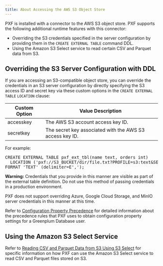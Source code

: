 ```yaml
---
title: About Accessing the AWS S3 Object Store
---
```


PXF is installed with a connector to the AWS S3 object store. PXF supports the following additional runtime features with this connector:

- Overriding the S3 credentials specified in the server configuration by providing them in the `CREATE EXTERNAL TABLE` command DDL.
- Using the Amazon S3 Select service to read certain CSV and Parquet data from S3.

## <a id="s3_override"></a>Overriding the S3 Server Configuration with DDL

If you are accessing an S3-compatible object store, you can override the credentials in an S3 server configuration by directly specifying the S3 access ID and secret key via these custom options in the `CREATE EXTERNAL TABLE` `LOCATION` clause:

| Custom Option  | Value Description |
|-------|-------------------------------------|
| accesskey    | The AWS S3 account access key ID. |
| secretkey    | The secret key associated with the AWS S3 access key ID. |

For example:
<pre>CREATE EXTERNAL TABLE pxf_ext_tbl(name text, orders int)
  LOCATION ('pxf://S3_BUCKET/dir/file.txt?PROFILE=s3:text&SERVER=s3srvcfg<b>&accesskey=YOURKEY&secretkey=YOURSECRET</b>')
FORMAT 'TEXT' (delimiter=E',');</pre>

<div class="note warning"><b>Warning:</b> Credentials that you provide in this manner are visible as part of the external table definition. Do not use this method of passing credentials in a production environment.</div>

PXF does not support overriding Azure, Google Cloud Storage, and MinIO server credentials in this manner at this time.

Refer to [Configuration Property Precedence](cfg_server.html#override) for detailed information about the precedence rules that PXF uses to obtain configuration property settings for a Greenplum Database user.


## <a id="s3_select"></a>Using the Amazon S3 Select Service

Refer to [Reading CSV and Parquet Data from S3 Using S3 Select](read_s3_s3select.html) for specific information on how PXF can use the Amazon S3 Select service to read CSV and Parquet files stored on S3.
